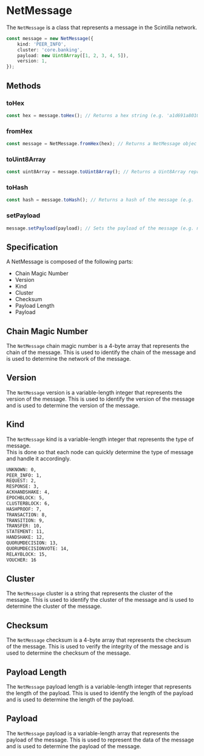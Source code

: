# NetMessage

The `NetMessage` is a class that represents a message in the Scintilla network.

```typescript
const message = new NetMessage({
    kind: 'PEER_INFO',
    cluster: 'core.banking',
    payload: new Uint8Array([1, 2, 3, 4, 5]),
    version: 1,
});
```

## Methods

### toHex

```typescript
const hex = message.toHex(); // Returns a hex string (e.g. 'a1d691a8010007756e6b6e6f776ee3b0c44200')
```


### fromHex

```typescript
const message = NetMessage.fromHex(hex); // Returns a NetMessage objec from a hex string
```


### toUint8Array

```typescript
const uint8Array = message.toUint8Array(); // Returns a Uint8Array representation of the message
```

### toHash

```typescript
const hash = message.toHash(); // Returns a hash of the message (e.g. '89467b4f4176083bd07f9bdbaeace5bdbde912414bb758680b6d5c7ebae4f1d4')
```

### setPayload

```typescript
message.setPayload(payload); // Sets the payload of the message (e.g. new Uint8Array([1, 2, 3, 4, 5]))
```


## Specification

A NetMessage is composed of the following parts:

- Chain Magic Number
- Version
- Kind
- Cluster
- Checksum
- Payload Length
- Payload

## Chain Magic Number

The `NetMessage` chain magic number is a 4-byte array that represents the chain of the message.
This is used to identify the chain of the message and is used to determine the network of the message.

## Version

The `NetMessage` version is a variable-length integer that represents the version of the message.
This is used to identify the version of the message and is used to determine the version of the message.

## Kind

The `NetMessage` kind is a variable-length integer that represents the type of message.  
This is done so that each node can quickly determine the type of message and handle it accordingly.

```bash
UNKNOWN: 0,
PEER_INFO: 1,
REQUEST: 2,
RESPONSE: 3,
ACKHANDSHAKE: 4,
EPOCHBLOCK: 5,
CLUSTERBLOCK: 6,
HASHPROOF: 7,
TRANSACTION: 8,
TRANSITION: 9,
TRANSFER: 10,
STATEMENT: 11,
HANDSHAKE: 12,
QUORUMDECISION: 13,
QUORUMDECISIONVOTE: 14,
RELAYBLOCK: 15,
VOUCHER: 16
```

## Cluster

The `NetMessage` cluster is a string that represents the cluster of the message.
This is used to identify the cluster of the message and is used to determine the cluster of the message.


## Checksum

The `NetMessage` checksum is a 4-byte array that represents the checksum of the message.
This is used to verify the integrity of the message and is used to determine the checksum of the message.


## Payload Length

The `NetMessage` payload length is a variable-length integer that represents the length of the payload.
This is used to identify the length of the payload and is used to determine the length of the payload.


## Payload

The `NetMessage` payload is a variable-length array that represents the payload of the message.
This is used to represent the data of the message and is used to determine the payload of the message.
